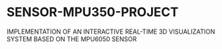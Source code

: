 # SENSOR-MPU350-PROJECT
IMPLEMENTATION OF AN INTERACTIVE REAL-TIME 3D VISUALIZATION SYSTEM BASED ON THE MPU6050 SENSOR

